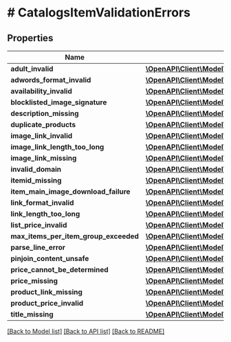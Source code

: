 # # CatalogsItemValidationErrors

## Properties

Name | Type | Description | Notes
------------ | ------------- | ------------- | -------------
**adult_invalid** | [**\OpenAPI\Client\Model\CatalogsItemValidationDetails**](CatalogsItemValidationDetails.md) |  | [optional]
**adwords_format_invalid** | [**\OpenAPI\Client\Model\CatalogsItemValidationDetails**](CatalogsItemValidationDetails.md) |  | [optional]
**availability_invalid** | [**\OpenAPI\Client\Model\CatalogsItemValidationDetails**](CatalogsItemValidationDetails.md) |  | [optional]
**blocklisted_image_signature** | [**\OpenAPI\Client\Model\CatalogsItemValidationDetails**](CatalogsItemValidationDetails.md) |  | [optional]
**description_missing** | [**\OpenAPI\Client\Model\CatalogsItemValidationDetails**](CatalogsItemValidationDetails.md) |  | [optional]
**duplicate_products** | [**\OpenAPI\Client\Model\CatalogsItemValidationDetails**](CatalogsItemValidationDetails.md) |  | [optional]
**image_link_invalid** | [**\OpenAPI\Client\Model\CatalogsItemValidationDetails**](CatalogsItemValidationDetails.md) |  | [optional]
**image_link_length_too_long** | [**\OpenAPI\Client\Model\CatalogsItemValidationDetails**](CatalogsItemValidationDetails.md) |  | [optional]
**image_link_missing** | [**\OpenAPI\Client\Model\CatalogsItemValidationDetails**](CatalogsItemValidationDetails.md) |  | [optional]
**invalid_domain** | [**\OpenAPI\Client\Model\CatalogsItemValidationDetails**](CatalogsItemValidationDetails.md) |  | [optional]
**itemid_missing** | [**\OpenAPI\Client\Model\CatalogsItemValidationDetails**](CatalogsItemValidationDetails.md) |  | [optional]
**item_main_image_download_failure** | [**\OpenAPI\Client\Model\CatalogsItemValidationDetails**](CatalogsItemValidationDetails.md) |  | [optional]
**link_format_invalid** | [**\OpenAPI\Client\Model\CatalogsItemValidationDetails**](CatalogsItemValidationDetails.md) |  | [optional]
**link_length_too_long** | [**\OpenAPI\Client\Model\CatalogsItemValidationDetails**](CatalogsItemValidationDetails.md) |  | [optional]
**list_price_invalid** | [**\OpenAPI\Client\Model\CatalogsItemValidationDetails**](CatalogsItemValidationDetails.md) |  | [optional]
**max_items_per_item_group_exceeded** | [**\OpenAPI\Client\Model\CatalogsItemValidationDetails**](CatalogsItemValidationDetails.md) |  | [optional]
**parse_line_error** | [**\OpenAPI\Client\Model\CatalogsItemValidationDetails**](CatalogsItemValidationDetails.md) |  | [optional]
**pinjoin_content_unsafe** | [**\OpenAPI\Client\Model\CatalogsItemValidationDetails**](CatalogsItemValidationDetails.md) |  | [optional]
**price_cannot_be_determined** | [**\OpenAPI\Client\Model\CatalogsItemValidationDetails**](CatalogsItemValidationDetails.md) |  | [optional]
**price_missing** | [**\OpenAPI\Client\Model\CatalogsItemValidationDetails**](CatalogsItemValidationDetails.md) |  | [optional]
**product_link_missing** | [**\OpenAPI\Client\Model\CatalogsItemValidationDetails**](CatalogsItemValidationDetails.md) |  | [optional]
**product_price_invalid** | [**\OpenAPI\Client\Model\CatalogsItemValidationDetails**](CatalogsItemValidationDetails.md) |  | [optional]
**title_missing** | [**\OpenAPI\Client\Model\CatalogsItemValidationDetails**](CatalogsItemValidationDetails.md) |  | [optional]

[[Back to Model list]](../../README.md#models) [[Back to API list]](../../README.md#endpoints) [[Back to README]](../../README.md)
